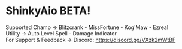 # ShinkyAio BETA!
Supported Champ -> Blitzcrank - MissFortune - Kog'Maw - Ezreal </br>
Utility -> Auto Level Spell - Damage Indicator </br>
For Support & Feedback -> Discord: https://discord.gg/VXzk2mWtBF
